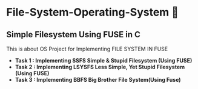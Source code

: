 # File-System-Operating-System :rainbow:
## Simple Filesystem Using FUSE in C 
This is about OS Project for Implementing FILE SYSTEM IN FUSE
* **Task 1 : Implementing SSFS Simple & Stupid Filesystem (Using FUSE)**
* **Task 2 : Implementing LSYSFS Less Simple, Yet Stupid Filesystem (Using FUSE)**
* **Task 3 : Implementing BBFS Big Brother File System(Using Fuse)**



